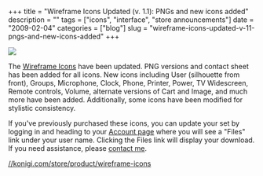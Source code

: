 +++
title = "Wireframe Icons Updated (v. 1.1): PNGs and new icons added"
description = ""
tags = ["icons", "interface", "store announcements"]
date = "2009-02-04"
categories = ["blog"]
slug = "wireframe-icons-updated-v-11-pngs-and-new-icons-added"
+++



  <div class="notebook-screenshot"><a href="http://shop.konigi.com/product/wireframe-icons?q=store/product/wireframe-icons"><img src="//konigi.com/media/bluga/wt4989e95793069.jpg"/></a></div><p>The <a href="http://shop.konigi.com/product/wireframe-icons?q=store/product/wireframe-icons">Wireframe Icons</a> have been updated. PNG versions and contact sheet has been added for all icons. New icons including User (silhouette  from front), Groups, Microphone, Clock, Phone, Printer, Power, TV Widescreen, Remote controls, Volume, alternate versions of Cart and Image, and much more have been added. Additionally, some icons have been modified for stylistic consistency. </p>
<p>If you've previously purchased these icons, you can update your set by logging in and heading to your <a href="../user.html">Account page</a> where you will see a "Files" link under your user name. Clicking the Files link will display your download. If you need assistance, please <a href="../contact.html">contact me</a>.</p>
    
  <a href="http://shop.konigi.com/product/wireframe-icons?q=store/product/wireframe-icons">//konigi.com/store/product/wireframe-icons</a>
